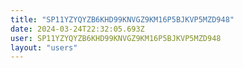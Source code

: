 ```yaml
---
title: "SP11YZYQYZB6KHD99KNVGZ9KM16P5BJKVP5MZD948"
date: 2024-03-24T22:32:05.693Z
user: SP11YZYQYZB6KHD99KNVGZ9KM16P5BJKVP5MZD948
layout: "users"
---
```

    